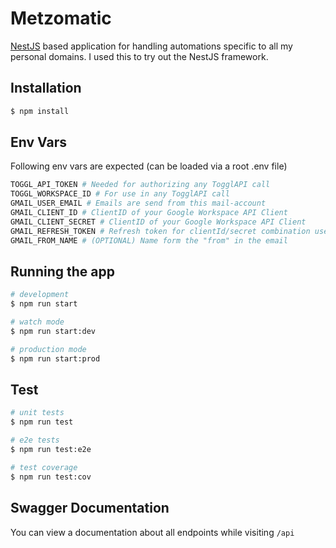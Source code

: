 # Metzomatic

[NestJS](https://nestjs.com/) based application for handling automations specific to all my personal domains.
I used this to try out the NestJS framework.

## Installation

```bash
$ npm install
```

## Env Vars

Following env vars are expected (can be loaded via a root .env file)

```bash
TOGGL_API_TOKEN # Needed for authorizing any TogglAPI call
TOGGL_WORKSPACE_ID # For use in any TogglAPI call
GMAIL_USER_EMAIL # Emails are send from this mail-account
GMAIL_CLIENT_ID # ClientID of your Google Workspace API Client
GMAIL_CLIENT_SECRET # ClientID of your Google Workspace API Client
GMAIL_REFRESH_TOKEN # Refresh token for clientId/secret combination use google oAuth Playground
GMAIL_FROM_NAME # (OPTIONAL) Name form the "from" in the email
```

## Running the app

```bash
# development
$ npm run start

# watch mode
$ npm run start:dev

# production mode
$ npm run start:prod
```

## Test

```bash
# unit tests
$ npm run test

# e2e tests
$ npm run test:e2e

# test coverage
$ npm run test:cov
```

## Swagger Documentation

You can view a documentation about all endpoints while visiting `/api`
